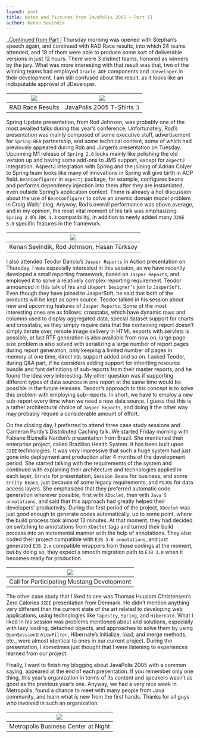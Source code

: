 ```yaml
---
layout: post
title: Notes and Pictures from JavaPolis 2005 – Part II
author: Kenan Sevindik
---
```

[..Continued from Part I](20051226_notes-and-pictures-from-javapolis-2005-part-i.md)
Thursday morning was opened with Stephan’s speech again, and continued with RAD Race results, into which 24 teams attended, 
and 19 of them were able to produce some sort of deliverable versions in just 12 hours. There were 3 distinct teams, honored 
as winners by the jury. What was more interesting with that result was that, two of the winning teams had employed `Oracle ADF` 
components and `JDeveloper` in their development. I am still confused about the result, as it looks like an indisputable 
approval of JDeveloper.

| ![](http://kenansevindik.com/assets/images/rad_race_attendees2.jpg)  | ![](http://kenansevindik.com/assets/images/javapolis_tshirts.jpg)  |
|---|---|
|  RAD Race Results |  JavaPolis 2005 T-Shirts :) |


Spring Update presentation, from Rod Johnson, was probably one of the most awaited talks during this year’s conference.
Unfortunately, Rod’s presentation was mainly composed of some executive stuff, advertisement for `Spring-BEA` partnership, 
and some technical content, some of which had previously appeared during Rob and Jürgen’s presentation on Tuesday. Upcoming 
M1 release of `Spring 2.0` looks mainly like polishing the old version up and having some add-ons to JMS support, except 
for `AspectJ` integration. AspectJ integration with Spring and the joining of Adrian Colyer to Spring team looks like many 
of innovations in Spring will give birth in AOP field. `BeanConfigurer` in `aspectj` package, for example, configures 
beans and performs dependency injection into them after they are instantiated, even outside Spring’s application context. 
There is already a hot discussion about the use of `BeanConfigurer` to solve an anemic domain model problem in Craig Walls’ 
blog. Anyway, Rod’s overall performance was above average, and in my opinion, the most vital moment of his talk was 
emphasizing `Spring 2.0`’s `JDK 1.3` compatibility, in addition to newly added many `J2SE 5.0` specific features in the 
framework.

|  ![](http://kenansevindik.com/assets/images/kenan_rod_hasan.jpg) |
|---|
| Kenan Sevindik, Rod Johnson, Hasan Türksoy  |

I also attended Teodor Danciu’s `Jasper Reports` in Action presentation on Thursday. I was especially interested in this 
session, as we have recently developed a small reporting framework, based on `Jasper Reports`, and employed it to solve 
a relatively complex reporting requirement. Teodor announced in this talk of his and `iReport Designer’s` join to 
`JasperSoft`. Even though they have joined to JasperSoft, he said that both of the products will be kept as open source. 
Teodor talked in his session about new and upcoming features of `Jasper Reports`. Some of the most interesting ones are 
as follows: crosstabs, which have dynamic rows and columns used to display aggregated data, special dataset support for 
charts and crosstabs, as they simply require data that the containing report doesn’t simply iterate over, remote image 
delivery in HTML exports with servlets is possible, at last RTF generation is also available from now on, large page size 
problem is also solved with serializing a large number of report pages during report generation, only keeping a limited 
number of pages in memory at one time, direct `HQL` support added and so on. I asked Teodor, during Q&A part, if he 
considers adding support for inheriting resource bundle and font definitions of sub-reports from their master reports, 
and he found the idea very interesting. My other question was if supporting different types of data sources in one report 
at the same time would be possible in the future releases. Teodor’s approach to this concept is to solve this problem with 
employing sub-reports. In short, we have to employ a new sub-report every time when we need a new data source. I guess 
that this is a rather architectural choice of `Jasper Reports`, and doing it the other way may probably require a 
considerable amount of effort.

On the closing day, I preferred to attend three case study sessions and Cameron Purdy’s Distributed Caching talk. We 
started Friday morning with Fabiane Bizinella Nardon’s presentation from Brazil. She mentioned their enterprise project, 
called Brazilian Health System. It has been built upon `J2EE` technologies. It was very impressive that such a huge system 
had just gone into deployment and production after 4 months of the development period. She started talking with the 
requirements of the system and continued with explaining their architecture and technologies applied in each layer, `Struts` 
for presentation, `Session Beans` for business, and some `Entity Beans`, just because of some legacy requirements, and 
`POJOs` for data access layers. She emphasized that they preferred automatic code generation wherever possible, first with 
`XDoclet`, then with `Java 5 annotations`, and said that this approach had greatly helped their developers’ productivity. 
During the first period of the project, `XDoclet` was just good enough to generate codes automatically, up to some point, 
where the build process took almost 13 minutes. At that moment, they had decided on switching to annotations from `XDoclet` 
tags and turned their build process into an incremental manner with the help of annotations. They also coded their project 
compatible with `EJB 3.0 annotations`, and just generated `EJB 2.x` compatible wrappers from those codings at the moment, 
but by doing so, they expect a smooth migration path to `EJB 3.0` when it becomes ready for production.

|  ![](http://kenansevindik.com/assets/images/i_need_you_for_mustang.jpg) |
|---|
|Call for Participating Mustang Development   |


The other case study that I liked to see was Thomas Huusom Christensen’s Zero Calories `J2EE` presentation from Denmark. 
He didn’t mention anything very different than the current state of the art related to developing web applications, using 
technologies like `Tapestry`, `Spring`, and `Hibernate`. What I liked in his session was problems mentioned about and 
solutions, especially with lazy loading, detached objects, and approaches to solve them by using `OpenSessionInViewFilter`, 
Hibernate’s initialize, load, and merge methods, etc., were almost identical to ones in our current project. During the 
presentation, I sometimes just thought that I were listening to experiences learned from our project.

Finally, I want to finish my blogging about JavaPolis 2005 with a common saying, appeared at the end of each presentation. 
If you remember only one thing, this year’s organization in terms of its content and speakers wasn’t as good as the previous 
year’s one. Anyway, we had a very nice week in Metropolis, found a chance to meet with many people from Java community, 
and learn what is new from the first hands. Thanks for all guys who involved in such an organization.

|  ![](http://kenansevindik.com/assets/images/metropolis_at_night.jpg) |
|---|
| Metropolis Business Center at Night  |

